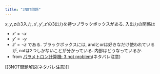 ```yaml
---
title: "3NOT問題"
---
```


$x,y,z$の3入力, $x',y',z'$の3出力を持つブラックボックスがある. 入出力の関係は
- $x'=\neg x$
- $y'=\neg  y$
- $z'= \neg z$
である. ブラックボックスには, andとorは好きなだけ使われているが, notは2つしかないことが分かっている. 内部はどうなっているか.
- from [パラメトロン計算機: 3 not problem](http://parametron.blogspot.com/2008/07/3-not-problem.html)(ネタバレ注意)

[[3NOT問題解説(ネタバレ注意)]]
